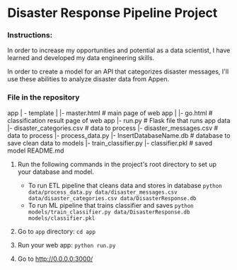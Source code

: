 # Disaster Response Pipeline Project

### Instructions:

In order to increase my opportunities and potential as a data scientist, I have learned and developed my data engineering skills.

In order to create a model for an API that categorizes disaster messages, I'll use these abilities to analyze disaster data from Appen.

### File in the repository


app
| - template
| |- master.html # main page of web app
| |- go.html # classification result page of web app
|- run.py # Flask file that runs app
data
|- disaster_categories.csv # data to process
|- disaster_messages.csv # data to process
|- process_data.py
|- InsertDatabaseName.db # database to save clean data to
models
|- train_classifier.py
|- classifier.pkl # saved model
README.md


1. Run the following commands in the project's root directory to set up your database and model.

   - To run ETL pipeline that cleans data and stores in database
     `python data/process_data.py data/disaster_messages.csv data/disaster_categories.csv data/DisasterResponse.db`
   - To run ML pipeline that trains classifier and saves
     `python models/train_classifier.py data/DisasterResponse.db models/classifier.pkl`

2. Go to `app` directory: `cd app`

3. Run your web app: `python run.py`

4. Go to http://0.0.0.0:3000/
